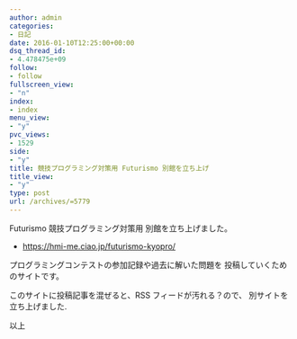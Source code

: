 ```yaml
---
author: admin
categories:
- 日記
date: 2016-01-10T12:25:00+00:00
dsq_thread_id:
- 4.478475e+09
follow:
- follow
fullscreen_view:
- "n"
index:
- index
menu_view:
- "y"
pvc_views:
- 1529
side:
- "y"
title: 競技プログラミング対策用 Futurismo 別館を立ち上げ
title_view:
- "y"
type: post
url: /archives/=5779
---
```


Futurismo 競技プログラミング対策用 別館を立ち上げました。 

<ul class="org-ul">
  <li>
    <a href="https://hmi-me.ciao.jp/futurismo-kyopro/">https://hmi-me.ciao.jp/futurismo-kyopro/</a>
  </li>
</ul>

プログラミングコンテストの参加記録や過去に解いた問題を 投稿していくためのサイトです。 

このサイトに投稿記事を混ぜると、RSS フィードが汚れる？ので、 別サイトを立ち上げました. 

以上